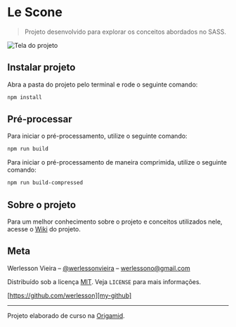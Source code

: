# Le Scone

> Projeto desenvolvido para explorar os conceitos abordados no SASS.

![Tela do projeto][project-image]

## Instalar projeto

Abra a pasta do projeto pelo terminal e rode o seguinte comando:

```zsh
npm install
```

## Pré-processar

Para iniciar o pré-processamento, utilize o seguinte comando:

```zsh
npm run build
```

Para iniciar o pré-processamento de maneira comprimida, utilize o seguinte comando:

```zsh
npm run build-compressed
```

## Sobre o projeto

Para um melhor conhecimento sobre o projeto e conceitos utilizados nele, acesse o [Wiki][wiki] do projeto.

## Meta

Werlesson Vieira – [@werlessonvieira][my-twitter] – werlessono@gmail.com

Distribuído sob a licença [MIT][mit]. Veja `LICENSE` para mais informações.

[https://github.com/werlesson][my-github]

---

Projeto elaborado de curso na [Origamid][origamid].

[wiki]: https://github.com/werlesson/le-scone/wiki
[mit]: https://choosealicense.com/licenses/mit/
[project-image]: https://raw.githubusercontent.com/werlesson/le-scone/master/img/wiki/site-01.png
[my-github]: https://github.com/werlesson
[my-twitter]: https://twitter.com/werlessonvieira
[origamid]: https://www.origamid.com/
